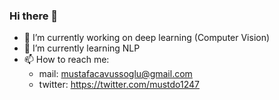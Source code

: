 ### Hi there 👋


- 🔭 I’m currently working on deep learning (Computer Vision)
- 🌱 I’m currently learning NLP
- 📫 How to reach me:
  - mail: mustafacavussoglu@gmail.com
  - twitter: https://twitter.com/mustdo1247


<!--
**mustafacavusoglu/mustafacavusoglu** is a ✨ _special_ ✨ repository because its `README.md` (this file) appears on your GitHub profile.

Here are some ideas to get you started:

-->
